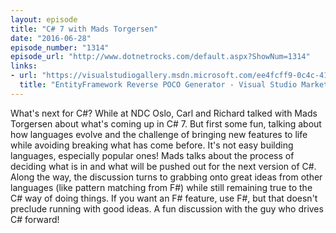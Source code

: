 ```yaml
---
layout: episode
title: "C# 7 with Mads Torgersen"
date: "2016-06-28"
episode_number: "1314"
episode_url: "http://www.dotnetrocks.com/default.aspx?ShowNum=1314"
links:
- url: "https://visualstudiogallery.msdn.microsoft.com/ee4fcff9-0c4c-4179-afd9-7a2fb90f5838"
  title: "EntityFramework Reverse POCO Generator - Visual Studio Marketplace"
---
```


What's next for C#? While at NDC Oslo, Carl and Richard talked with Mads Torgersen about what's coming up in C# 7. But first some fun, talking about how languages evolve and the challenge of bringing new features to life while avoiding breaking what has come before. It's not easy building languages, especially popular ones! Mads talks about the process of deciding what is in and what will be pushed out for the next version of C#. Along the way, the discussion turns to grabbing onto great ideas from other languages (like pattern matching from F#) while still remaining true to the C# way of doing things. If you want an F# feature, use F#, but that doesn't preclude running with good ideas. A fun discussion with the guy who drives C# forward!
